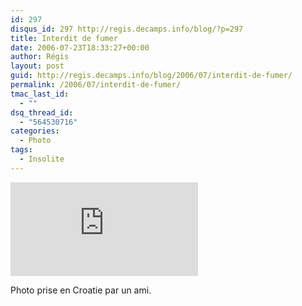 ```yaml
---
id: 297
disqus_id: 297 http://regis.decamps.info/blog/?p=297
title: Interdit de fumer
date: 2006-07-23T18:33:27+00:00
author: Régis
layout: post
guid: http://regis.decamps.info/blog/2006/07/interdit-de-fumer/
permalink: /2006/07/interdit-de-fumer/
tmac_last_id:
  - ""
dsq_thread_id:
  - "564530716"
categories:
  - Photo
tags:
  - Insolite
---
```

![Interdit de fumer](http://caesarus.free.fr/album/include/image.php?path=Croatie_2006_07&name=DSC01858.JPG&size=0)
  
Photo prise en Croatie par un ami.
